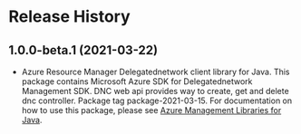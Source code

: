 # Release History

## 1.0.0-beta.1 (2021-03-22)

- Azure Resource Manager Delegatednetwork client library for Java. This package contains Microsoft Azure SDK for Delegatednetwork Management SDK. DNC web api provides way to create, get and delete dnc controller. Package tag package-2021-03-15. For documentation on how to use this package, please see [Azure Management Libraries for Java](https://aka.ms/azsdk/java/mgmt).
